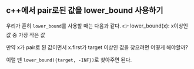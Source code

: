 ## c++에서 pair로된 값을 lower_bound 사용하기

우리가 흔히 `lower_bound`를 사용할 때는 다음과 같다.
👉 lower_bound(x): x이상인 값 중 가장 작은 값

만약 x가 pair로 된 값이면서 x.first가 target 이상인 값을 찾으려면 어떻게 해야할까?

이럴 땐 `lower_bound({target, -INF})`로 찾아주면 된다.
